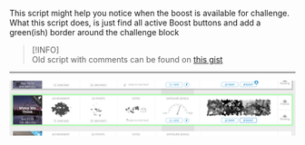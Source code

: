 This script might help you notice when the boost is available for challenge.
What this script does, is just find all active Boost buttons and add a green(ish) border around the challenge block

> [!INFO]  
> Old script with comments can be found on [this gist](https://gist.github.com/Karmalakas/dd3e9d1744a67dd6fd2272c652bbea66)

---

![boost-border.png](images/boost-border.png)